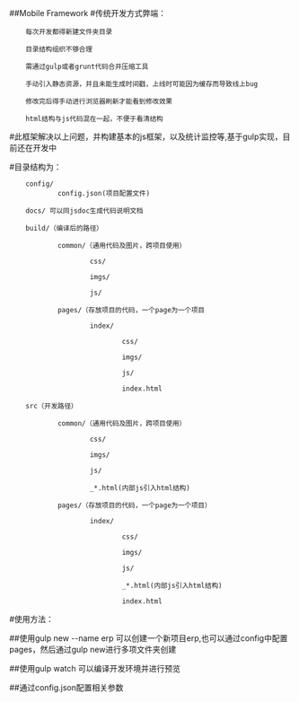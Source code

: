 ##Mobile Framework
#传统开发方式弊端：

        每次开发都得新建文件夹目录
        
        目录结构组织不够合理
        
        需通过gulp或者grunt代码合并压缩工具
        
        手动引入静态资源，并且未能生成时间戳，上线时可能因为缓存而导致线上bug
        
        修改完后得手动进行浏览器刷新才能看到修改效果
        
        html结构与js代码混在一起，不便于看清结构

#此框架解决以上问题，并构建基本的js框架，以及统计监控等,基于gulp实现，目前还在开发中

#目录结构为：

        config/
                config.json(项目配置文件)
                
        docs/ 可以同jsdoc生成代码说明文档
        
        build/（编译后的路径）
        
                common/（通用代码及图片，跨项目使用）
                
                        css/
                        
                        imgs/
                        
                        js/
                        
                pages/（存放项目的代码，一个page为一个项目
                
                        index/
                        
                                css/
                                
                                imgs/
                                
                                js/
                                
                                index.html
                                
        src（开发路径）
        
                common/（通用代码及图片，跨项目使用）
                
                        css/
                        
                        imgs/
                        
                        js/
                        
                        _*.html(内部js引入html结构)
                        
                pages/（存放项目的代码，一个page为一个项目）
                
                        index/
                        
                                css/
                                
                                imgs/
                                
                                js/
                                
                                _*.html(内部js引入html结构)
                                
                                index.html
                                

#使用方法：

##使用gulp new --name erp
        可以创建一个新项目erp,也可以通过config中配置pages，然后通过gulp new进行多项文件夹创建

##使用gulp watch 可以编译开发环境并进行预览

##通过config.json配置相关参数
